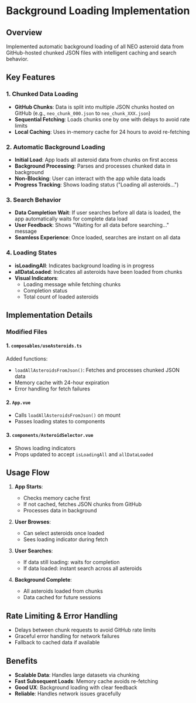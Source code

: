 # Background Loading Implementation

## Overview

Implemented automatic background loading of all NEO asteroid data from GitHub-hosted chunked JSON files with intelligent caching and search behavior.

## Key Features

### 1. Chunked Data Loading

- **GitHub Chunks**: Data is split into multiple JSON chunks hosted on GitHub (e.g., `neo_chunk_000.json` to `neo_chunk_XXX.json`)
- **Sequential Fetching**: Loads chunks one by one with delays to avoid rate limits
- **Local Caching**: Uses in-memory cache for 24 hours to avoid re-fetching

### 2. Automatic Background Loading

- **Initial Load**: App loads all asteroid data from chunks on first access
- **Background Processing**: Parses and processes chunked data in background
- **Non-Blocking**: User can interact with the app while data loads
- **Progress Tracking**: Shows loading status ("Loading all asteroids...")

### 3. Search Behavior

- **Data Completion Wait**: If user searches before all data is loaded, the app automatically waits for complete data load
- **User Feedback**: Shows "Waiting for all data before searching..." message
- **Seamless Experience**: Once loaded, searches are instant on all data

### 4. Loading States

- **isLoadingAll**: Indicates background loading is in progress
- **allDataLoaded**: Indicates all asteroids have been loaded from chunks
- **Visual Indicators**:
  - Loading message while fetching chunks
  - Completion status
  - Total count of loaded asteroids

## Implementation Details

### Modified Files

#### 1. `composables/useAsteroids.ts`

Added functions:

- `loadAllAsteroidsFromJson()`: Fetches and processes chunked JSON data
- Memory cache with 24-hour expiration
- Error handling for fetch failures

#### 2. `App.vue`

- Calls `loadAllAsteroidsFromJson()` on mount
- Passes loading states to components

#### 3. `components/AsteroidSelector.vue`

- Shows loading indicators
- Props updated to accept `isLoadingAll` and `allDataLoaded`

## Usage Flow

1. **App Starts**:
   - Checks memory cache first
   - If not cached, fetches JSON chunks from GitHub
   - Processes data in background

2. **User Browses**:
   - Can select asteroids once loaded
   - Sees loading indicator during fetch

3. **User Searches**:
   - If data still loading: waits for completion
   - If data loaded: instant search across all asteroids

4. **Background Complete**:
   - All asteroids loaded from chunks
   - Data cached for future sessions

## Rate Limiting & Error Handling

- Delays between chunk requests to avoid GitHub rate limits
- Graceful error handling for network failures
- Fallback to cached data if available

## Benefits

- **Scalable Data**: Handles large datasets via chunking
- **Fast Subsequent Loads**: Memory cache avoids re-fetching
- **Good UX**: Background loading with clear feedback
- **Reliable**: Handles network issues gracefully
